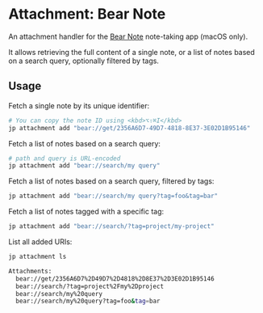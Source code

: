 # Attachment: Bear Note

An attachment handler for the [Bear Note](https://bear.app/) note-taking app
(macOS only).

It allows retrieving the full content of a single note, or a list of notes based
on a search query, optionally filtered by tags.

## Usage

Fetch a single note by its unique identifier:

```sh
# You can copy the note ID using <kbd>⌥⇧⌘I</kbd>
jp attachment add "bear://get/2356A6D7-49D7-4818-8E37-3E02D1B95146"
```

Fetch a list of notes based on a search query:

```sh
# path and query is URL-encoded
jp attachment add "bear://search/my query"
```

Fetch a list of notes based on a search query, filtered by tags:

```sh
jp attachment add "bear://search/my query?tag=foo&tag=bar"
```

Fetch a list of notes tagged with a specific tag:

```sh
jp attachment add "bear://search/?tag=project/my-project"
```

List all added URIs:

```sh
jp attachment ls

Attachments:
  bear://get/2356A6D7%2D49D7%2D4818%2D8E37%2D3E02D1B95146
  bear://search/?tag=project%2Fmy%2Dproject
  bear://search/my%20query
  bear://search/my%20query?tag=foo&tag=bar
```
